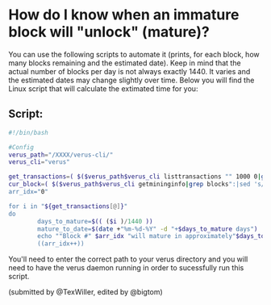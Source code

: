 # How do I know when an immature block will "unlock" (mature)?
You can use the following scripts to automate it (prints, for each block, how many blocks remaining and the estimated date).
Keep in mind that the actual number of blocks per day is not always exactly 1440. It varies and the estimated dates may change slightly over time. Below you will find the Linux script that will calculate the extimated time for you:

## Script:

```bash
#!/bin/bash

#Config
verus_path="/XXXX/verus-cli/"
verus_cli="verus"

get_transactions=( $($verus_path$verus_cli listtransactions "" 1000 0|grep blockstomaturity|sed 's/.e: //;s/,//g'|awk '{ print $2 }'|sort -n) )
cur_block=( $($verus_path$verus_cli getmininginfo|grep blocks":|sed 's/.e: //;s/,//g'|awk '{ print $2 }') )
arr_idx="0"

for i in "${get_transactions[@]}"
do
        days_to_mature=$(( ($i )/1440 ))
        mature_to_date=$(date +"%m-%d-%Y" -d "+$days_to_mature days")
        echo ""Block #" $arr_idx "will mature in approximately"$days_to_mature "days" "(" $mature_to_date ")" "
        ((arr_idx++))
```

You'll need to enter the correct path to your verus directory and you will need to have the verus daemon running in order to sucessfully run this script.

(submitted by @TexWiller, edited by @bigtom)
